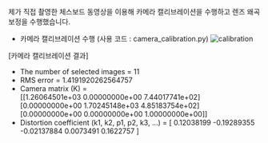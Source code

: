 제가 직접 촬영한 체스보드 동영상을 이용해 카메라 캘리브레이션을 수행하고 렌즈 왜곡 보정을 수행했습니다.

- 카메라 캘리브레이션 수행 (사용 코드 : camera_calibration.py)
![calibration](https://github.com/HLife15/CV_Chess_Board/assets/162321808/eb168109-52e1-4a1a-a154-45de9de6aa54)

[카메라 캘리브레이션 결과]
* The number of selected images = 11
* RMS error = 1.4191920262564757    
* Camera matrix (K) = <br>
[[1.26064501e+03 0.00000000e+00 7.44017741e+02]<br>
 [0.00000000e+00 1.70245148e+03 4.85183754e+02]<br>
 [0.00000000e+00 0.00000000e+00 1.00000000e+00]]<br>
* Distortion coefficient (k1, k2, p1, p2, k3, ...) = [ 0.12038199 -0.19289355 -0.02137884  0.0073491   0.1622757 ]
